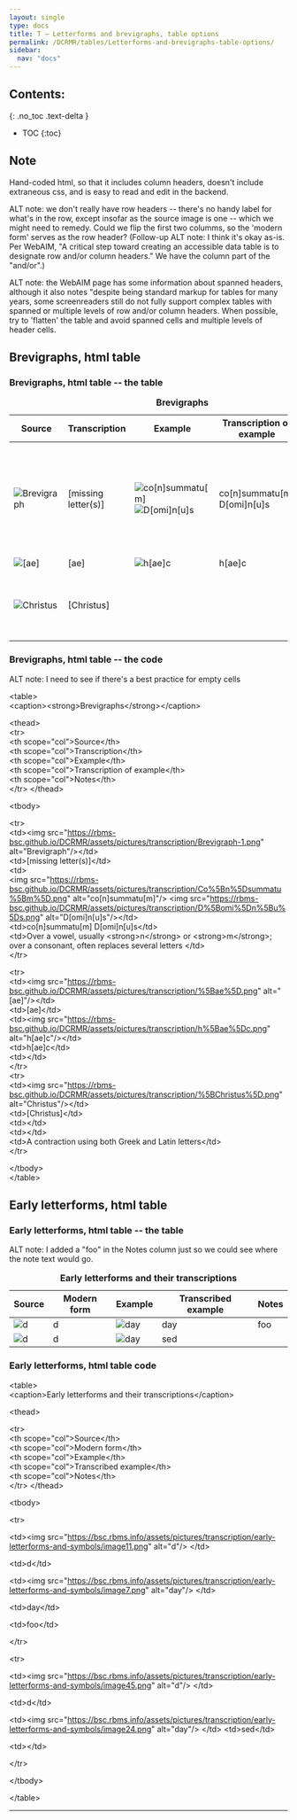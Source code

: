```yaml
---
layout: single
type: docs
title: T — Letterforms and brevigraphs, table options
permalink: /DCRMR/tables/Letterforms-and-brevigraphs-table-options/
sidebar:
  nav: "docs"
---
```


## Contents:
{: .no_toc .text-delta }

- TOC
{:toc}

## Note

Hand-coded html, so that it includes column headers, doesn't include extraneous css, and is easy to read and edit in the backend. 

ALT note: we don't really have row headers -- there's no handy label for what's in the row, except insofar as the source image is one -- which we might need to remedy. Could we flip the first two columms, so the 'modern form' serves as the row header? (Follow-up ALT note: I think it's okay as-is. Per WebAIM, "A critical step toward creating an accessible data table is to designate row and/or column headers." We have the column part of the "and/or".)

ALT note: the WebAIM page has some information about spanned headers, although it also notes "despite being standard markup for tables for many years, some screenreaders still do not fully support complex tables with spanned or multiple levels of row and/or column headers. When possible, try to 'flatten' the table and avoid spanned cells and multiple levels of header cells.

## Brevigraphs, html table

### Brevigraphs, html table -- the table

<table>
<caption><strong>Brevigraphs</strong></caption>

<thead>
<tr>
<th scope="col">Source</th>
<th scope="col">Transcription</th>
<th scope="col">Example</th>
<th scope="col">Transcription of example</th>
<th scope="col">Notes</th>
</tr> </thead>

<tbody> 

<tr>
<td><img src="https://rbms-bsc.github.io/DCRMR/assets/pictures/transcription/Brevigraph-1.png" alt="Brevigraph"/></td>
<td>[missing letter(s)]</td>
<td>
<img src="https://rbms-bsc.github.io/DCRMR/assets/pictures/transcription/Co%5Bn%5Dsummatu%5Bm%5D.png" alt="co[n]summatu[m]"/> 
<img src="https://rbms-bsc.github.io/DCRMR/assets/pictures/transcription/D%5Bomi%5Dn%5Bu%5Ds.png" alt="D[omi]n[u]s"/></td>
<td>co[n]summatu[m] D[omi]n[u]s</td>
<td>Over a vowel, usually <strong>n</strong> or <strong>m</strong>; over a consonant, often replaces several letters </td>
</tr>

<tr>
<td><img src="https://rbms-bsc.github.io/DCRMR/assets/pictures/transcription/%5Bae%5D.png" alt="[ae]"/></td>
<td>[ae]</td>
<td><img src="https://rbms-bsc.github.io/DCRMR/assets/pictures/transcription/h%5Bae%5Dc.png" alt="h[ae]c"/></td>
<td>h[ae]c</td>
<td></td>
</tr>

<tr>
<td><img src="https://rbms-bsc.github.io/DCRMR/assets/pictures/transcription/%5BChristus%5D.png" alt="Christus"/></td>
<td>[Christus]</td>
<td></td>
<td></td>
<td>A contraction using both Greek and Latin letters</td>
</tr>

</tbody>
</table>

### Brevigraphs, html table -- the code

ALT note: I need to see if there's a best practice for empty cells

&lt;table&gt;  
&lt;caption&gt;&lt;strong&gt;Brevigraphs&lt;/strong&gt;&lt;/caption&gt;  

&lt;thead&gt;  
&lt;tr&gt;  
&lt;th scope="col"&gt;Source&lt;/th&gt;  
&lt;th scope="col"&gt;Transcription&lt;/th&gt;  
&lt;th scope="col"&gt;Example&lt;/th&gt;  
&lt;th scope="col"&gt;Transcription of example&lt;/th&gt;  
&lt;th scope="col"&gt;Notes&lt;/th&gt;  
&lt;/tr&gt; &lt;/thead&gt;  

&lt;tbody&gt;  

&lt;tr&gt;  
&lt;td&gt;&lt;img src="https://rbms-bsc.github.io/DCRMR/assets/pictures/transcription/Brevigraph-1.png" alt="Brevigraph"/&gt;&lt;/td&gt;  
&lt;td&gt;[missing letter(s)]&lt;/td&gt;  
&lt;td&gt;  
&lt;img src="https://rbms-bsc.github.io/DCRMR/assets/pictures/transcription/Co%5Bn%5Dsummatu%5Bm%5D.png" alt="co[n]summatu[m]"/&gt; 
&lt;img src="https://rbms-bsc.github.io/DCRMR/assets/pictures/transcription/D%5Bomi%5Dn%5Bu%5Ds.png" alt="D[omi]n[u]s"/&gt;&lt;/td&gt;  
&lt;td&gt;co[n]summatu[m] D[omi]n[u]s&lt;/td&gt;  
&lt;td&gt;Over a vowel, usually &lt;strong&gt;n&lt;/strong&gt; or &lt;strong&gt;m&lt;/strong&gt;; over a consonant, often replaces several letters &lt;/td&gt;  
&lt;/tr&gt;  

&lt;tr&gt;  
&lt;td&gt;&lt;img src="https://rbms-bsc.github.io/DCRMR/assets/pictures/transcription/%5Bae%5D.png" alt="[ae]"/&gt;&lt;/td&gt;  
&lt;td&gt;[ae]&lt;/td&gt;  
&lt;td&gt;&lt;img src="https://rbms-bsc.github.io/DCRMR/assets/pictures/transcription/h%5Bae%5Dc.png" alt="h[ae]c"/&gt;&lt;/td&gt;  
&lt;td&gt;h[ae]c&lt;/td&gt;  
&lt;td&gt;&lt;/td&gt;  
&lt;/tr&gt;  
&lt;tr&gt;  
&lt;td&gt;&lt;img src="https://rbms-bsc.github.io/DCRMR/assets/pictures/transcription/%5BChristus%5D.png" alt="Christus"/&gt;&lt;/td&gt;  
&lt;td&gt;[Christus]&lt;/td&gt;  
&lt;td&gt;&lt;/td&gt;   
&lt;td&gt;&lt;/td&gt;  
&lt;td&gt;A contraction using both Greek and Latin letters&lt;/td&gt;  
&lt;/tr&gt;  

&lt;/tbody&gt;  
&lt;/table&gt;  

## Early letterforms, html table

### Early letterforms, html table -- the table

ALT note: I added a "foo" in the Notes column just so we could see where the note text would go.

<table>
<caption><strong>Early letterforms and their transcriptions</strong></caption>

<thead>
<tr>
<th scope="col">Source</th>
<th scope="col">Modern form</th>
<th scope="col">Example</th>
<th scope="col">Transcribed example</th>
<th scope="col">Notes</th>
</tr> </thead>

<tbody> 
<tr>
<td><img src="https://bsc.rbms.info/assets/pictures/transcription/early-letterforms-and-symbols/image11.png" alt="d"/> </td>
<td>d</td>
<td><img src="https://bsc.rbms.info/assets/pictures/transcription/early-letterforms-and-symbols/image7.png" alt="day"/> </td>
<td>day</td>
<td>foo</td>
</tr>

<tr>
<td><img src="https://bsc.rbms.info/assets/pictures/transcription/early-letterforms-and-symbols/image45.png" alt="d"/> </td>
<td>d</td>
<td><img src="https://bsc.rbms.info/assets/pictures/transcription/early-letterforms-and-symbols/image24.png" alt="day"/> </td>
<td>sed</td>
<td></td>
</tr>

</tbody>

</table>

### Early letterforms, html table code

&lt;table&gt;  
&lt;caption&gt;Early letterforms and their transcriptions&lt;/caption&gt;  

&lt;thead&gt;  

&lt;tr&gt;  
&lt;th scope="col"&gt;Source&lt;/th&gt;  
&lt;th scope="col"&gt;Modern form&lt;/th&gt;  
&lt;th scope="col"&gt;Example&lt;/th&gt;  
&lt;th scope="col"&gt;Transcribed example&lt;/th&gt;  
&lt;th scope="col"&gt;Notes&lt;/th&gt;  
&lt;/tr&gt; &lt;/thead&gt;  

&lt;tbody&gt;  

&lt;tr&gt;  

&lt;td&gt;&lt;img src="https://bsc.rbms.info/assets/pictures/transcription/early-letterforms-and-symbols/image11.png" alt="d"/&gt; &lt;/td&gt;

&lt;td&gt;d&lt;/td&gt;  

&lt;td&gt;&lt;img src="https://bsc.rbms.info/assets/pictures/transcription/early-letterforms-and-symbols/image7.png" alt="day"/&gt; &lt;/td&gt;

&lt;td&gt;day&lt;/td&gt;  

&lt;td&gt;foo&lt;/td&gt;  

&lt;/tr&gt;  

&lt;tr&gt;  

&lt;td&gt;&lt;img src="https://bsc.rbms.info/assets/pictures/transcription/early-letterforms-and-symbols/image45.png" alt="d"/&gt; &lt;/td&gt;

&lt;td&gt;d&lt;/td&gt;  

&lt;td&gt;&lt;img src="https://bsc.rbms.info/assets/pictures/transcription/early-letterforms-and-symbols/image24.png" alt="day"/&gt; &lt;/td&gt;
&lt;td&gt;sed&lt;/td&gt;
  
&lt;td&gt;&lt;/td&gt;  

&lt;/tr&gt;  

&lt;/tbody&gt;  

&lt;/table&gt;  



---
